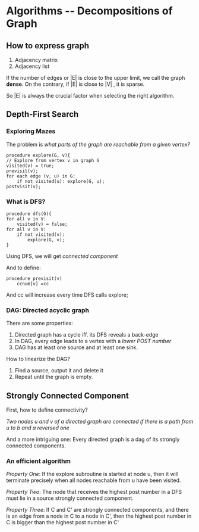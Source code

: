 # Algorithms -- Decompositions of Graph
## How to express graph
1. Adjacency matrix
2. Adjacency list

 If the number of edges or |E| is close to the upper limit, we call the graph **dense**. On the contrary, if |E| is close to |V| , it is sparse.

So |E| is always the crucial factor when selecting the right algorithm.

## Depth-First Search
### Exploring Mazes
The problem is *what parts of the graph are reachable from a given vertex?*

    procedure explore(G, v){
    // Explore from vertex v in graph G
    visited(v) = true;
    previsit(v);
    for each edge (v, u) in G:
        if not visited(u): explore(G, u);
    postvisit(v);

### What is DFS?

    procedure dfs(G){
    for all v in V:
        visited(v) = false;
    for all v in V:    
        if not visited(v):    
            explore(G, v);
    }

Using DFS, we will get *connected component*

And to define:
    
    procedure previsit(v)
        ccnum[v] =cc 

And cc will increase every time DFS calls explore;

### DAG: Directed acyclic graph
There are some properties:

1. Directed graph has a cycle iff. its DFS reveals a back-edge
2. In DAG, every edge leads to a vertex with a *lower POST number*
3. DAG has at least one source and at least one sink.

How to linearize the DAG?
1. Find a source, output it and delete it
2. Repeat until the graph is empty.

## Strongly Connected Component
First, how to define connectivity?

*Two nodes u and v of a directed graph are connected if there is a path from u to b and a reversed one*

And a more intriguing one:
Every directed graph is a dag of its strongly connected components.

### An efficient algorithm
*Property One*: If the explore subroutine is started at node u, then it will terminate precisely when all nodes reachable from u have been visited.

*Property Two*: The node that receives the highest post number in a DFS must lie in a source strongly connected component.

*Property Three*:  If C and C' are strongly connected components, and there is an edge from a node in C to a node in C', then the highest post number in C is bigger than the highest post number in C'